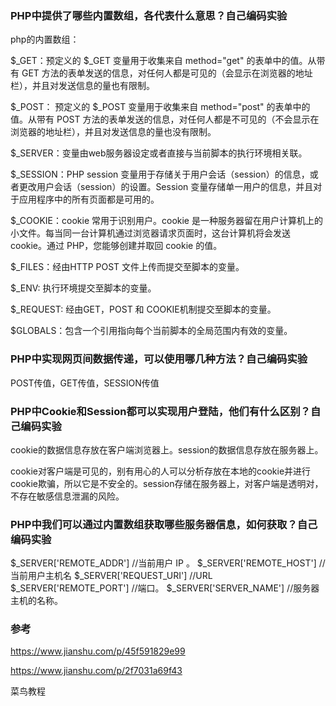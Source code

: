 

### PHP中提供了哪些内置数组，各代表什么意思？自己编码实验

php的内置数组：

$_GET：预定义的 $_GET 变量用于收集来自 method="get" 的表单中的值。从带有 GET 方法的表单发送的信息，对任何人都是可见的（会显示在浏览器的地址栏），并且对发送信息的量也有限制。

$_POST： 预定义的 $_POST 变量用于收集来自 method="post" 的表单中的值。从带有 POST 方法的表单发送的信息，对任何人都是不可见的（不会显示在浏览器的地址栏），并且对发送信息的量也没有限制。

$_SERVER：变量由web服务器设定或者直接与当前脚本的执行环境相关联。

$_SESSION：PHP session 变量用于存储关于用户会话（session）的信息，或者更改用户会话（session）的设置。Session 变量存储单一用户的信息，并且对于应用程序中的所有页面都是可用的。

$_COOKIE：cookie 常用于识别用户。cookie 是一种服务器留在用户计算机上的小文件。每当同一台计算机通过浏览器请求页面时，这台计算机将会发送 cookie。通过 PHP，您能够创建并取回 cookie 的值。

$_FILES：经由HTTP POST 文件上传而提交至脚本的变量。

$_ENV: 执行环境提交至脚本的变量。

$_REQUEST: 经由GET，POST 和 COOKIE机制提交至脚本的变量。

$GLOBALS：包含一个引用指向每个当前脚本的全局范围内有效的变量。

### PHP中实现网页间数据传递，可以使用哪几种方法？自己编码实验

POST传值，GET传值，SESSION传值

### PHP中Cookie和Session都可以实现用户登陆，他们有什么区别？自己编码实验

cookie的数据信息存放在客户端浏览器上。session的数据信息存放在服务器上。

cookie对客户端是可见的，别有用心的人可以分析存放在本地的cookie并进行cookie欺骗，所以它是不安全的。session存储在服务器上，对客户端是透明对，不存在敏感信息泄漏的风险。

### PHP中我们可以通过内置数组获取哪些服务器信息，如何获取？自己编码实验

$_SERVER['REMOTE_ADDR'] //当前用户 IP 。
$_SERVER['REMOTE_HOST'] //当前用户主机名
$_SERVER['REQUEST_URI'] //URL
$_SERVER['REMOTE_PORT'] //端口。
$_SERVER['SERVER_NAME'] //服务器主机的名称。

### 参考

https://www.jianshu.com/p/45f591829e99

https://www.jianshu.com/p/2f7031a69f43

菜鸟教程
